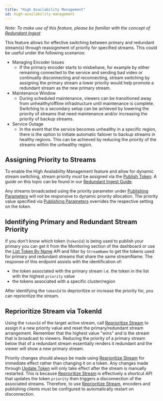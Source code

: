```yaml
---
title: "High Availability Management"
id: high-availability-management
---
```

_Note: To make use of this feature, please be familiar with the concept of [Redundant Ingest](/millicast/broadcast/redundant-ingest/index.md)_ 

This feature allows for effective switching between primary and redundant stream(s) through reassignment of priority for specified streams. This could be useful under the following scenarios:

- Managing Encoder Issues
  - If the primary encoder starts to misbehave, for example by either remaining connected to the service and sending bad video or continually disconnecting and reconnecting, stream switching by assigning the primary stream a lower priority would help promote a redundant stream as the new primary stream.
- Maintenance Window
  - During scheduled maintenance, viewers can be transitioned away from unhealthy/offline infrastructure until maintenance is complete. Switching to a secondary setup can be achieved by lowering the priority of streams that need maintenance and/or increasing the priority of backup streams.
- Service Outage
  - In the event that the service becomes unhealthy in a specific region, there is the option to initiate automatic failover to backup streams in healthy regions. This can be achieved by reducing the priority of the streams within the unhealthy region.

## Assigning Priority to Streams

To enable the High Availability Management feature and allow for dynamic stream switching, stream priority _must_ be assigned via the [Publish Token](/millicast/streaming-dashboard/managing-your-tokens.md).   A guide on this topic can be found in our [Redundant Ingest Guide](/millicast/broadcast/redundant-ingest/index.md).

Any streams broadcasted using the priority parameter under [Publishing Parameters](/millicast/broadcast/broadcast-parameters.md) will _not_ be responsive to dynamic priority allocation. The priority value specified via [Publishing Parameters](/millicast/broadcast/broadcast-parameters.md) overrides the respective setting on the token.

## Identifying Primary and Redundant Stream Priority

If you don't know which token (`tokenId`) is being used to publish your primary you can get it from the Monitoring section of the dashboard or use the [List Token By Name](ref:publishtokenv1_listtokensbyname)  API and filter by `StreamName` to get the tokens used for primary and redundant streams that share the same streamName. The response of this endpoint assists with the identification of:

- the token associated with the primary stream i.e. the token in the list with the highest `priority` value
- the tokens associated with a specific cluster/region

After identifying the `tokenId` to deprioritize or increase the priority for, you can reprioritize the stream.

## Reprioritize Stream via TokenId

Using the `tokenId` of the target active stream, call [Reprioritize Stream](ref:stream_reprioritizestream) to assign it a new priority value and reset the primary/redundant stream arrangement. Remember that the highest value "wins" and is the stream that is broadcast to viewers. Reducing the priority of a primary stream below that of a redundant stream essentially renders it redundant and the viewer will show a new primary stream.

Priority changes should always be made using [Reprioritize Stream](ref:stream_reprioritizestream) for immediate effect rather than changing it on a token. Any changes made through [Update Token](ref:publishtokenv1_updatetoken) will only take effect after the stream is manually restarted. This is because [Reprioritize Stream](ref:stream_reprioritizestream) is effectively a shortcut API that updates the token `priority` then triggers a disconnection of the associated streams. Therefore, to use [Reprioritize Stream](ref:stream_reprioritizestream), encoders and publishing clients must be configured to automatically restart on disconnection.

